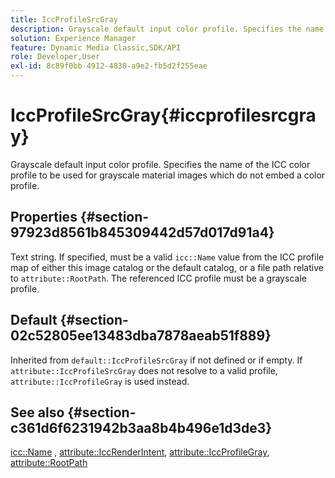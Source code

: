 ```yaml
---
title: IccProfileSrcGray
description: Grayscale default input color profile. Specifies the name of the ICC color profile to be used for grayscale material images which do not embed a color profile.
solution: Experience Manager
feature: Dynamic Media Classic,SDK/API
role: Developer,User
exl-id: 8c89f0bb-4912-4838-a9e2-fb5d2f255eae
---
```

# IccProfileSrcGray{#iccprofilesrcgray}

Grayscale default input color profile. Specifies the name of the ICC color profile to be used for grayscale material images which do not embed a color profile.

## Properties {#section-97923d8561b845309442d57d017d91a4}

Text string. If specified, must be a valid `icc::Name` value from the ICC profile map of either this image catalog or the default catalog, or a file path relative to `attribute::RootPath`. The referenced ICC profile must be a grayscale profile.

## Default {#section-02c52805ee13483dba7878aeab51f889}

Inherited from `default::IccProfileSrcGray` if not defined or if empty. If `attribute::IccProfileSrcGray` does not resolve to a valid profile, `attribute::IccProfileGray` is used instead.

## See also {#section-c361d6f6231942b3aa8b4b496e1d3de3}

[icc::Name](../../../../../ir-api/material-cat/image-rendering-api-ref/c-ir-material-catalog/c-ir-icc-profile-map-reference/r-ir-name-icc.md#reference-7a293ede360e433782575f8f6a562ac2) , [attribute::IccRenderIntent](../../../../../ir-api/material-cat/image-rendering-api-ref/c-ir-material-catalog/c-ir-attributes-reference/r-ir-iccrenderintent.md#reference-3b80b7a4c25545a593c5076f318b5c40), [attribute::IccProfileGray](../../../../../ir-api/material-cat/image-rendering-api-ref/c-ir-material-catalog/c-ir-attributes-reference/r-ir-iccprofilegray.md#reference-712f1d0dcca748df9aaf495681bb39e6), [attribute::RootPath](../../../../../ir-api/material-cat/image-rendering-api-ref/c-ir-material-catalog/c-ir-attributes-reference/r-ir-rootpath.md#reference-a4d7c96b62e14fcbad1740c702f160f3)
